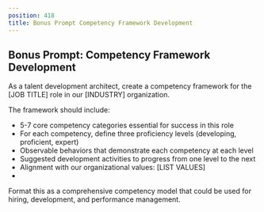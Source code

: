 ```yaml
---
position: 418
title: Bonus Prompt Competency Framework Development
---
```


## Bonus Prompt: Competency Framework Development

As a talent development architect, create a competency framework for the [JOB TITLE] role in our [INDUSTRY] organization.





The framework should include:

- 5-7 core competency categories essential for success in this role
- For each competency, define three proficiency levels (developing, proficient, expert)
- Observable behaviors that demonstrate each competency at each level
- Suggested development activities to progress from one level to the next
- Alignment with our organizational values: [LIST VALUES]
- 
Format this as a comprehensive competency model that could be used for hiring, development, and performance management.